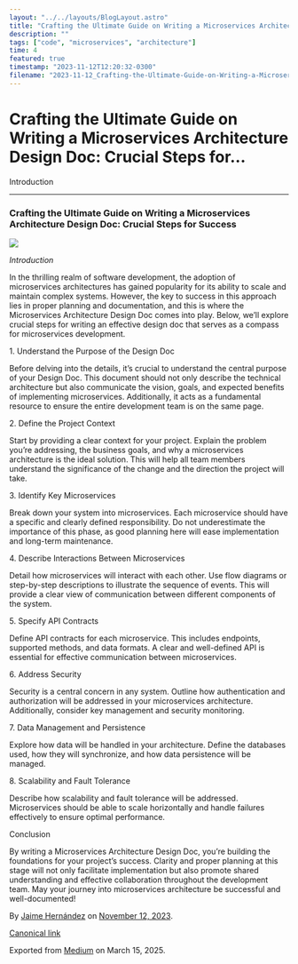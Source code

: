 ```yaml
---
layout: "../../layouts/BlogLayout.astro"
title: "Crafting the Ultimate Guide on Writing a Microservices Architecture Design Doc: Crucial Steps for"
description: ""
tags: ["code", "microservices", "architecture"]
time: 4
featured: true
timestamp: "2023-11-12T12:20:32-0300"
filename: "2023-11-12_Crafting-the-Ultimate-Guide-on-Writing-a-Microservices-Architecture-Design-Doc--Crucial-Steps-for--ba9271330787"
---
```


Crafting the Ultimate Guide on Writing a Microservices Architecture Design Doc: Crucial Steps for…
==================================================================================================

Introduction

* * *

### Crafting the Ultimate Guide on Writing a Microservices Architecture Design Doc: Crucial Steps for Success

![](https://cdn-images-1.medium.com/max/800/0*GPzFq_08bRq782rV.png)

_Introduction_

In the thrilling realm of software development, the adoption of microservices architectures has gained popularity for its ability to scale and maintain complex systems. However, the key to success in this approach lies in proper planning and documentation, and this is where the Microservices Architecture Design Doc comes into play. Below, we’ll explore crucial steps for writing an effective design doc that serves as a compass for microservices development.

1\. Understand the Purpose of the Design Doc

Before delving into the details, it’s crucial to understand the central purpose of your Design Doc. This document should not only describe the technical architecture but also communicate the vision, goals, and expected benefits of implementing microservices. Additionally, it acts as a fundamental resource to ensure the entire development team is on the same page.

2\. Define the Project Context

Start by providing a clear context for your project. Explain the problem you’re addressing, the business goals, and why a microservices architecture is the ideal solution. This will help all team members understand the significance of the change and the direction the project will take.

3\. Identify Key Microservices

Break down your system into microservices. Each microservice should have a specific and clearly defined responsibility. Do not underestimate the importance of this phase, as good planning here will ease implementation and long-term maintenance.

4\. Describe Interactions Between Microservices

Detail how microservices will interact with each other. Use flow diagrams or step-by-step descriptions to illustrate the sequence of events. This will provide a clear view of communication between different components of the system.

5\. Specify API Contracts

Define API contracts for each microservice. This includes endpoints, supported methods, and data formats. A clear and well-defined API is essential for effective communication between microservices.

6\. Address Security

Security is a central concern in any system. Outline how authentication and authorization will be addressed in your microservices architecture. Additionally, consider key management and security monitoring.

7\. Data Management and Persistence

Explore how data will be handled in your architecture. Define the databases used, how they will synchronize, and how data persistence will be managed.

8\. Scalability and Fault Tolerance

Describe how scalability and fault tolerance will be addressed. Microservices should be able to scale horizontally and handle failures effectively to ensure optimal performance.

Conclusion

By writing a Microservices Architecture Design Doc, you’re building the foundations for your project’s success. Clarity and proper planning at this stage will not only facilitate implementation but also promote shared understanding and effective collaboration throughout the development team. May your journey into microservices architecture be successful and well-documented!

By [Jaime Hernández](https://medium.com/@devjaime) on [November 12, 2023](https://medium.com/p/ba9271330787).

[Canonical link](https://medium.com/@devjaime/crafting-the-ultimate-guide-on-writing-a-microservices-architecture-design-doc-crucial-steps-for-ba9271330787)

Exported from [Medium](https://medium.com) on March 15, 2025.
